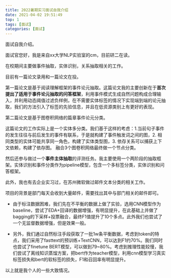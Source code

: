 ```yaml
---
title: 2022暑期实习面试自我介绍
date: 2021-04-02 19:51:49
top: 1
tags: [面试]
categories: [面试]
---
```




面试自我介绍。

<!--more-->



面试官您好，我是来自xx大学NLP实验室的cm，目前研二在读。

在校期间主要做事件抽取，实体识别，关系抽取相关的工作。

目前有一篇论文录用和一篇论文在投。

第一篇论文是基于阅读理解框架的事件论元抽取。这篇论文我的主要创新在于**首次提出了适用于事件论元抽取的问答框架**，利用事件模式生成自然问题构成合理输入，并利用动态阈值过滤负样例，在不需要实体标签的情况下实现端到端的论元抽取，我们的方法引入了标签的先验信息，并且在低资源类别上有更好的表现。

第二篇论文是基于图卷积网络的篇章事件论元分类。

这篇论文的工作实际上是一个实体多分类。我们基于这样的考虑：1.当前句子事件的发生往往与前后发生的事件有联系，于是就构建了事件触发词之间的图，2. 相同类型的实体可能共享同一角色，构建了实体类型图，3. 依存关系可以捕获上下文依赖，构建了依存图。 融合3个图卷积网络最终做一个节点分类。

然后还参与做过一个**事件主体抽取**的评测任务。我主要使用一个两阶段的抽取框架。实体识别和事件分类作为pipeline模型，包含一个多标签分类，实体识别和问答框架。



此外，我也有去企业实习过，在苏州微软做过邮件文本分类的相关工作。

项目的背景是部门每天会收到大量邮件，需要找出其中与部门相关的邮件即可。

- 由于标注数据困难，我们先在不平衡的数据上做了实验，选用CNN模型作为baseline，尝试了EDA+回译的数据增强，有明显提升，在此基础上并做了bagging的下采样+投票融合，最终F1值提升了10个多点。此外我们也尝试了一个无监督数据增强，但是效果一般。

- 另外，我们通过自然标注手段获取了一批1w条平衡数据，考虑到token的特点，我们采用了fasttext的预训练+TextCNN，可以达到F1约70%。我们同时也尝试了finetune BERT模型，可以做到79~80%。考虑到推理性能较慢，我们尝试了离线知识蒸馏方案，把bert作为teacher模型，利用cnn模型学习真实标签损失和bert的软标签的损失，F1和召回率有明显提升。

以上就是我个人的一些大致情况。